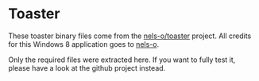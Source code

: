 # Toaster

These toaster binary files come from the [nels-o/toaster](https://github.com/nels-o/toaster)
project. All credits for this Windows 8 application goes to [nels-o](https://github.com/nels-o).

Only the required files were extracted here. If you want to fully test it,
please have a look at the github project instead.
